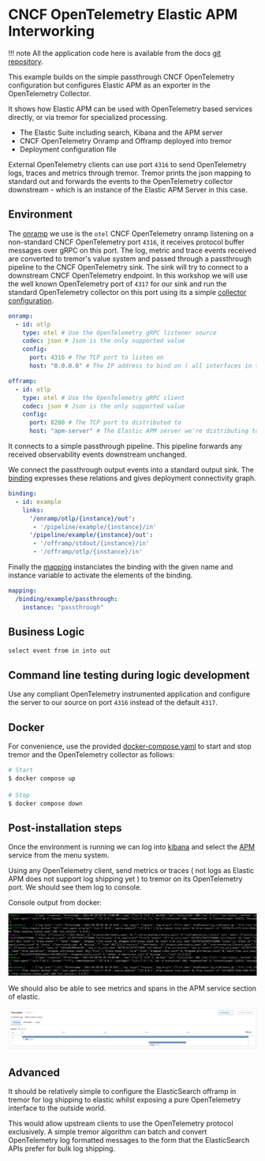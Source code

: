 # CNCF OpenTelemetry Elastic APM Interworking

!!! note
    All the application code here is available from the docs [git repository](https://github.com/tremor-rs/tremor-www-docs/tree/main/docs/workshop/examples/44_otel_elastic_apm).

This example builds on the simple passthrough CNCF OpenTelemetry
configuration but configures Elastic APM as an exporter in the
OpenTelemetry Collector.

It shows how Elastic APM can be used with OpenTelemetry based services directly, or via
tremor for specialized processing.

* The Elastic Suite including search, Kibana and the APM server
* CNCF OpenTelemetry Onramp and Offramp deployed into tremor
* Deployment configuration file

External OpenTelemetry clients can use port `4316` to send OpenTelemetry logs, traces and metrics
through tremor. Tremor prints the json mapping to standard out and forwards the events to the
OpenTelemetry collector downstream - which is an instance of the Elastic APM Server in this case.

## Environment

The [onramp](etc/tremor/config/00_ramps.yaml) we use is the `otel` CNCF OpenTelemetry onramp listening on a non-standard CNCF OpenTelemetry port `4316`, it receives protocol buffer messages over gRPC on this port. The log, metric and trace events received are converted to tremor's value system and passed through a passthrough pipeline to the CNCF OpenTelemetry sink. The sink will try to connect to a downstream CNCF OpenTelemetry endpoint. In this workshop we will use the well known OpenTelemetry port of `4317` for our sink and run the standard OpenTelemetry collector on this port using its a simple [collector configuration](etc/otel/collector.yaml).

```yaml
onramp:
  - id: otlp
    type: otel # Use the OpenTelemetry gRPC listener source
    codec: json # Json is the only supported value
    config:
      port: 4316 # The TCP port to listen on
      host: "0.0.0.0" # The IP address to bind on ( all interfaces in this case )
```

```yaml
offramp:
  - id: otlp
    type: otel # Use the OpenTelemetry gRPC client
    codec: json # Json is the only supported value
    config:
      port: 8200 # The TCP port to distributed to
      host: "apm-server" # The Elastic APM server we're distributing to
```

It connects to a simple passthrough pipeline. This pipeline forwards any received
observability events downstream unchanged.

We connect the passthrough output events into a standard output sink.
The [binding](./etc/tremor/config/01_binding.yaml) expresses these relations and gives deployment connectivity graph.

```yaml
binding:
  - id: example
    links:
      '/onramp/otlp/{instance}/out':
       - '/pipeline/example/{instance}/in'
      '/pipeline/example/{instance}/out':
       - '/offramp/stdout/{instance}/in'
       - '/offramp/otlp/{instance}/in'
```

Finally the [mapping](./etc/tremor/config/02_mapping.yaml) instanciates the binding with the given name and instance variable to activate the elements of the binding.

```yaml
mapping:
  /binding/example/passthrough:
    instance: "passthrough"
```

## Business Logic

```trickle
select event from in into out
```

## Command line testing during logic development

Use any compliant OpenTelemetry instrumented application and configure the
server to our source on port `4316` instead of the default `4317`.

## Docker

For convenience, use the provided [docker-compose.yaml](./docker-compose.yaml) to
start and stop tremor and the OpenTelemetry collector as follows:

```bash
# Start
$ docker compose up

# Stop
$ docker compose down
```

## Post-installation steps

Once the environment is running we can log into [kibana](http://localhost:5601) and
select the [APM](http://localhost:5601/app/apm/services?rangeFrom=now-15m&rangeTo=now) service
from the menu system.

Using any OpenTelemetry client, send metrics or traces ( not logs as Elastic APM does not support
log shipping yet ) to tremor on its OpenTelemetry port. We should see them log to console.

Console output from docker:

![console](./console-log.png)

We should also be able to see metrics and spans in the APM service section of elastic.

![elastic-apm](elastic-span.png)

## Advanced

It should be relatively simple to configure the ElasticSearch offramp in tremor for log shipping to elastic whilst exposing a pure OpenTelemetry interface to the outside world.

This would allow upstream clients to use the OpenTelemetry protocol exclusively. A simple tremor algorithm can batch and convert OpenTelemetry log formatted messages to the form that the ElasticSearch APIs prefer for bulk log shipping.